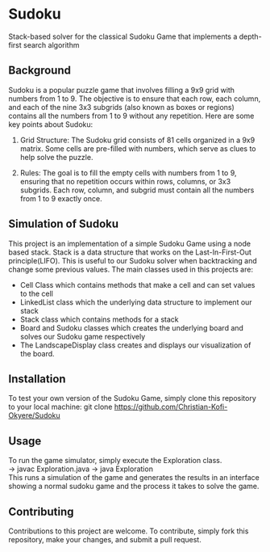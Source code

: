 # Sudoku
Stack-based solver for the classical Sudoku Game that implements a depth-first search algorithm

## Background <br>
Sudoku is a popular puzzle game that involves filling a 9x9 grid with numbers from 1 to 9. The objective is to ensure that each row, each column, and each of the nine 3x3 subgrids (also known as boxes or regions) contains all the numbers from 1 to 9 without any repetition. Here are some key points about Sudoku:

1. Grid Structure: The Sudoku grid consists of 81 cells organized in a 9x9 matrix. Some cells are pre-filled with numbers, which serve as clues to help solve the puzzle.

2. Rules: The goal is to fill the empty cells with numbers from 1 to 9, ensuring that no repetition occurs within rows, columns, or 3x3 subgrids. Each row, column, and subgrid must contain all the numbers from 1 to 9 exactly once.

## Simulation of Sudoku <br>
This project is an implementation of a simple Sudoku Game using a node based stack. Stack is a data structure that works on the Last-In-First-Out principle(LIFO). This is useful to our Sudoku solver when backtracking and change some previous values.
The main classes used in this projects are:<br>
- Cell Class which contains methods that make a cell and can set values to the cell<br>
- LinkedList class which the underlying data structure to implement our stack<br>
- Stack class which contains methods for a stack <br>
- Board and Sudoku classes which creates the underlying board and solves our Sudoku game respectively
- The LandscapeDisplay class creates and displays our visualization of the board.


## Installation <br>
To test your own version of the Sudoku Game, simply clone this repository to your local machine:
git clone https://github.com/Christian-Kofi-Okyere/Sudoku

## Usage<br>
To run the game simulator, simply execute the Exploration class.<br>
-> javac Exploration.java -> java Exploration <br>
This runs a simulation of the game and generates the results in an interface showing a normal sudoku game and the process it takes to solve the game.

## Contributing<br>
Contributions to this project are welcome. To contribute, simply fork this repository, make your changes, and submit a pull request.
